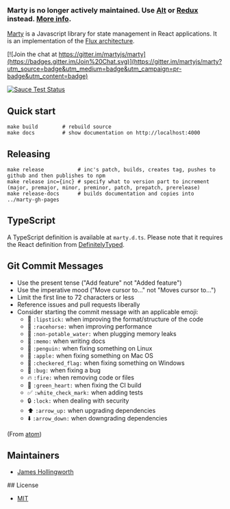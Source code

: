 
### Marty is no longer actively maintained. Use [Alt](http://alt.js.org) or [Redux](https://github.com/gaearon/redux) instead. [More info](http://martyjs.org/blog/2015/08/02/marty-last.html).


[Marty](http://martyjs.org) is a Javascript library for state management in React applications. It is an implementation of the [Flux architecture](http://facebook.github.io/flux/docs/overview.html).

[![Join the chat at https://gitter.im/martyjs/marty](https://badges.gitter.im/Join%20Chat.svg)](https://gitter.im/martyjs/marty?utm_source=badge&utm_medium=badge&utm_campaign=pr-badge&utm_content=badge)

[![Sauce Test Status](https://saucelabs.com/browser-matrix/jhollingworth.svg)](https://saucelabs.com/u/jhollingworth)

## Quick start

```
make build        # rebuild source
make docs         # show documentation on http://localhost:4000
```

## Releasing

```
make release           # inc's patch, builds, creates tag, pushes to github and then publishes to npm
make release inc={inc} # specify what to version part to increment (major, premajor, minor, preminor, patch, prepatch, prerelease)
make release-docs      # builds documentation and copies into ../marty-gh-pages
```

## TypeScript

A TypeScript definition is available at `marty.d.ts`. Please note that it requires the React definition from [DefinitelyTyped](https://github.com/borisyankov/DefinitelyTyped/blob/master/react/react.d.ts).

## Git Commit Messages

* Use the present tense ("Add feature" not "Added feature")
* Use the imperative mood ("Move cursor to..." not "Moves cursor to...")
* Limit the first line to 72 characters or less
* Reference issues and pull requests liberally
* Consider starting the commit message with an applicable emoji:
    * :lipstick: `:lipstick:` when improving the format/structure of the code
    * :racehorse: `:racehorse:` when improving performance
    * :non-potable_water: `:non-potable_water:` when plugging memory leaks
    * :memo: `:memo:` when writing docs
    * :penguin: `:penguin:` when fixing something on Linux
    * :apple: `:apple:` when fixing something on Mac OS
    * :checkered_flag: `:checkered_flag:` when fixing something on Windows
    * :bug: `:bug:` when fixing a bug
    * :fire: `:fire:` when removing code or files
    * :green_heart: `:green_heart:` when fixing the CI build
    * :white_check_mark: `:white_check_mark:` when adding tests
    * :lock: `:lock:` when dealing with security
    * :arrow_up: `:arrow_up:` when upgrading dependencies
    * :arrow_down: `:arrow_down:` when downgrading dependencies

(From [atom](https://atom.io/docs/latest/contributing#git-commit-messages))

## Maintainers

* [James Hollingworth](http://github.com/jhollingworth)

## License

* [MIT](https://raw.github.com/martyjs/marty/master/LICENSE)
